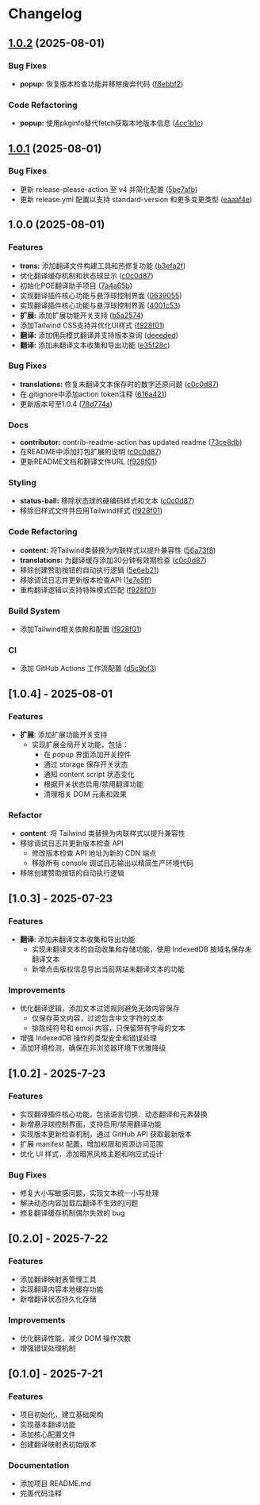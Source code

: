 # Changelog

## [1.0.2](https://github.com/isTrih/poe-translator/compare/v1.0.1...v1.0.2) (2025-08-01)


### Bug Fixes

* **popup:** 恢复版本检查功能并移除废弃代码 ([f8ebbf2](https://github.com/isTrih/poe-translator/commit/f8ebbf2f898e0e71029ee99ce779271b1c83ba2d))


### Code Refactoring

* **popup:** 使用pkginfo替代fetch获取本地版本信息 ([4cc1b1c](https://github.com/isTrih/poe-translator/commit/4cc1b1c131c078fa832d70da922457cb8a1bff65))

## [1.0.1](https://github.com/isTrih/poe-translator/compare/v1.0.0...v1.0.1) (2025-08-01)


### Bug Fixes

* 更新 release-please-action 至 v4 并简化配置 ([5be7afb](https://github.com/isTrih/poe-translator/commit/5be7afba249dfa65a688e0f59cce9e0c920ed3cc))
* 更新 release.yml 配置以支持 standard-version 和更多变更类型 ([eaaaf4e](https://github.com/isTrih/poe-translator/commit/eaaaf4eac35c28aca2f98d1fe6ff32622d10b70c))

## 1.0.0 (2025-08-01)


### Features

* **trans:** 添加翻译文件构建工具和热修复功能 ([b3efa2f](https://github.com/isTrih/poe-translator/commit/b3efa2fe52efd569f10059434b02efa7896515d3))
* 优化翻译缓存机制和状态球显示 ([c0c0d87](https://github.com/isTrih/poe-translator/commit/c0c0d87a66a15605ae1c6649f717ccbe4abd0d30))
* 初始化POE翻译助手项目 ([7a4a65b](https://github.com/isTrih/poe-translator/commit/7a4a65b1cc97e04cae3771527c6fcd64b6a95009))
* 实现翻译插件核心功能与悬浮球控制界面 ([0639055](https://github.com/isTrih/poe-translator/commit/06390551b8daee022513ec0264ae96def69241db))
* 实现翻译插件核心功能与悬浮球控制界面 ([4001c53](https://github.com/isTrih/poe-translator/commit/4001c53a8765a8818e62b4fa28c032ed490f90e1))
* **扩展:** 添加扩展功能开关支持 ([b5a2574](https://github.com/isTrih/poe-translator/commit/b5a2574c4298d298f9e9cdf973215c1c7db08637))
* 添加Tailwind CSS支持并优化UI样式 ([f928f01](https://github.com/isTrih/poe-translator/commit/f928f018e665813ed70fc3f44413fab84c2b8898))
* **翻译:** 添加佣兵模式翻译并支持版本查询 ([deeeded](https://github.com/isTrih/poe-translator/commit/deeededb8cd141927f019b27f5b054efd9720eb7))
* **翻译:** 添加未翻译文本收集和导出功能 ([e35f28c](https://github.com/isTrih/poe-translator/commit/e35f28c4674901acdbe085ef9a2777bef29285a9))


### Bug Fixes

* **translations:** 修复未翻译文本保存时的数字还原问题 ([c0c0d87](https://github.com/isTrih/poe-translator/commit/c0c0d87a66a15605ae1c6649f717ccbe4abd0d30))
* 在.gitignore中添加action token注释 ([616a421](https://github.com/isTrih/poe-translator/commit/616a421cd6ef6dda24bbe7864caae3771dea20e7))
* 更新版本号至1.0.4 ([78d774a](https://github.com/isTrih/poe-translator/commit/78d774a97f9c980b34e373c09ad873de52cc9daa))


### Docs

* **contributor:** contrib-readme-action has updated readme ([73ce8db](https://github.com/isTrih/poe-translator/commit/73ce8db89bfef16ab837c5664a27097675889b00))
* 在README中添加打包扩展的说明 ([c0c0d87](https://github.com/isTrih/poe-translator/commit/c0c0d87a66a15605ae1c6649f717ccbe4abd0d30))
* 更新README文档和翻译文件URL ([f928f01](https://github.com/isTrih/poe-translator/commit/f928f018e665813ed70fc3f44413fab84c2b8898))


### Styling

* **status-ball:** 移除状态球的硬编码样式和文本 ([c0c0d87](https://github.com/isTrih/poe-translator/commit/c0c0d87a66a15605ae1c6649f717ccbe4abd0d30))
* 移除旧样式文件并应用Tailwind样式 ([f928f01](https://github.com/isTrih/poe-translator/commit/f928f018e665813ed70fc3f44413fab84c2b8898))


### Code Refactoring

* **content:** 将Tailwind类替换为内联样式以提升兼容性 ([56a73f8](https://github.com/isTrih/poe-translator/commit/56a73f8a84979a2cc8c28f319bf3e520c25caf07))
* **translations:** 为翻译缓存添加30分钟有效期检查 ([c0c0d87](https://github.com/isTrih/poe-translator/commit/c0c0d87a66a15605ae1c6649f717ccbe4abd0d30))
* 移除创建赞助按钮的自动执行逻辑 ([5e6eb21](https://github.com/isTrih/poe-translator/commit/5e6eb216a8ebd6e4b26cacd3db063ad8121b3da2))
* 移除调试日志并更新版本检查API ([1e7e5ff](https://github.com/isTrih/poe-translator/commit/1e7e5ffba86b5974a611a403a178993a2b0e82fd))
* 重构翻译逻辑以支持特殊模式匹配 ([f928f01](https://github.com/isTrih/poe-translator/commit/f928f018e665813ed70fc3f44413fab84c2b8898))


### Build System

* 添加Tailwind相关依赖和配置 ([f928f01](https://github.com/isTrih/poe-translator/commit/f928f018e665813ed70fc3f44413fab84c2b8898))


### CI

* 添加 GitHub Actions 工作流配置 ([d5c9bf3](https://github.com/isTrih/poe-translator/commit/d5c9bf3c827a8e74183eadffa553fb58faf345d5))

## [1.0.4] - 2025-08-01

### Features

- **扩展**: 添加扩展功能开关支持
  - 实现扩展全局开关功能，包括：
    - 在 popup 界面添加开关控件
    - 通过 storage 保存开关状态
    - 通知 content script 状态变化
    - 根据开关状态启用/禁用翻译功能
    - 清理相关 DOM 元素和效果

### Refactor

- **content**: 将 Tailwind 类替换为内联样式以提升兼容性
- 移除调试日志并更新版本检查 API
  - 修改版本检查 API 地址为新的 CDN 端点
  - 移除所有 console 调试日志输出以精简生产环境代码
- 移除创建赞助按钮的自动执行逻辑

## [1.0.3] - 2025-07-23

### Features

- **翻译**: 添加未翻译文本收集和导出功能
  - 实现未翻译文本的自动收集和存储功能，使用 IndexedDB 按域名保存未翻译文本
  - 新增点击版权信息导出当前网站未翻译文本的功能

### Improvements

- 优化翻译逻辑，添加文本过滤规则避免无效内容保存
  - 仅保存英文内容，过滤包含中文字符的文本
  - 排除纯符号和 emoji 内容，只保留带有字母的文本
- 增强 IndexedDB 操作的类型安全和错误处理
- 添加环境检测，确保在非浏览器环境下优雅降级

## [1.0.2] - 2025-7-23

### Features

- 实现翻译插件核心功能，包括语言切换、动态翻译和元素替换
- 新增悬浮球控制界面，支持启用/禁用翻译功能
- 实现版本更新检查机制，通过 GitHub API 获取最新版本
- 扩展 manifest 配置，增加权限和资源访问范围
- 优化 UI 样式，添加暗黑风格主题和响应式设计

### Bug Fixes

- 修复大小写敏感问题，实现文本统一小写处理
- 解决动态内容加载后翻译不生效的问题
- 修复翻译缓存机制偶尔失效的 bug

## [0.2.0] - 2025-7-22

### Features

- 添加翻译映射表管理工具
- 实现翻译内容本地缓存功能
- 新增翻译状态持久化存储

### Improvements

- 优化翻译性能，减少 DOM 操作次数
- 增强错误处理机制

## [0.1.0] - 2025-7-21

### Features

- 项目初始化，建立基础架构
- 实现基本翻译功能
- 添加核心配置文件
- 创建翻译映射表初始版本

### Documentation

- 添加项目 README.md
- 完善代码注释
